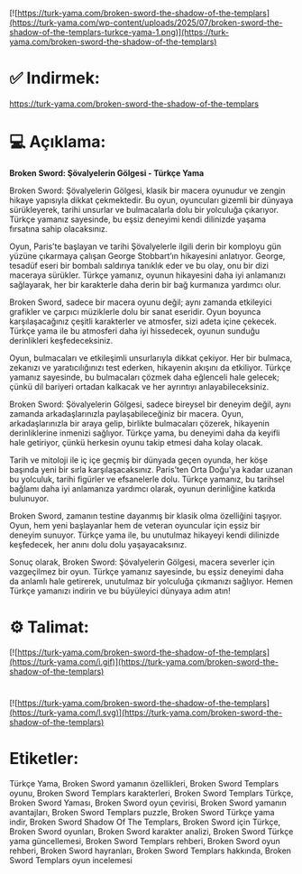 [![https://turk-yama.com/broken-sword-the-shadow-of-the-templars](https://turk-yama.com/wp-content/uploads/2025/07/broken-sword-the-shadow-of-the-templars-turkce-yama-1.png)](https://turk-yama.com/broken-sword-the-shadow-of-the-templars)
# ✅ Indirmek:
https://turk-yama.com/broken-sword-the-shadow-of-the-templars
# 💻 Açıklama:
**Broken Sword: Şövalyelerin Gölgesi - Türkçe Yama**

Broken Sword: Şövalyelerin Gölgesi, klasik bir macera oyunudur ve zengin hikaye yapısıyla dikkat çekmektedir. Bu oyun, oyuncuları gizemli bir dünyaya sürükleyerek, tarihi unsurlar ve bulmacalarla dolu bir yolculuğa çıkarıyor. Türkçe yamanız sayesinde, bu eşsiz deneyimi kendi dilinizde yaşama fırsatına sahip olacaksınız.

Oyun, Paris’te başlayan ve tarihi Şövalyelerle ilgili derin bir komployu gün yüzüne çıkarmaya çalışan George Stobbart’ın hikayesini anlatıyor. George, tesadüf eseri bir bombalı saldırıya tanıklık eder ve bu olay, onu bir dizi maceraya sürükler. Türkçe yamanız, oyunun hikayesini daha iyi anlamanızı sağlayarak, her bir karakterle daha derin bir bağ kurmanıza yardımcı olur.

Broken Sword, sadece bir macera oyunu değil; aynı zamanda etkileyici grafikler ve çarpıcı müziklerle dolu bir sanat eseridir. Oyun boyunca karşılaşacağınız çeşitli karakterler ve atmosfer, sizi adeta içine çekecek. Türkçe yama ile bu atmosferi daha iyi hissedecek, oyunun sunduğu derinlikleri keşfedeceksiniz.

Oyun, bulmacaları ve etkileşimli unsurlarıyla dikkat çekiyor. Her bir bulmaca, zekanızı ve yaratıcılığınızı test ederken, hikayenin akışını da etkiliyor. Türkçe yamanız sayesinde, bu bulmacaları çözmek daha eğlenceli hale gelecek; çünkü dil bariyeri ortadan kalkacak ve her ayrıntıyı anlayabileceksiniz.

Broken Sword: Şövalyelerin Gölgesi, sadece bireysel bir deneyim değil, aynı zamanda arkadaşlarınızla paylaşabileceğiniz bir macera. Oyun, arkadaşlarınızla bir araya gelip, birlikte bulmacaları çözerek, hikayenin derinliklerine inmenizi sağlıyor. Türkçe yama, bu deneyimi daha da keyifli hale getiriyor, çünkü herkesin oyunu takip etmesi daha kolay olacak.

Tarih ve mitoloji ile iç içe geçmiş bir dünyada geçen oyunda, her köşe başında yeni bir sırla karşılaşacaksınız. Paris’ten Orta Doğu’ya kadar uzanan bu yolculuk, tarihi figürler ve efsanelerle dolu. Türkçe yamanız, bu tarihsel bağlamı daha iyi anlamanıza yardımcı olarak, oyunun derinliğine katkıda bulunuyor.

Broken Sword, zamanın testine dayanmış bir klasik olma özelliğini taşıyor. Oyun, hem yeni başlayanlar hem de veteran oyuncular için eşsiz bir deneyim sunuyor. Türkçe yama ile, bu unutulmaz hikayeyi kendi dilinizde keşfedecek, her anını dolu dolu yaşayacaksınız.

Sonuç olarak, Broken Sword: Şövalyelerin Gölgesi, macera severler için vazgeçilmez bir oyun. Türkçe yamanız sayesinde, bu eşsiz deneyimi daha da anlamlı hale getirerek, unutulmaz bir yolculuğa çıkmanızı sağlıyor. Hemen Türkçe yamanızı indirin ve bu büyüleyici dünyaya adım atın!
# ⚙️ Talimat:
[![https://turk-yama.com/broken-sword-the-shadow-of-the-templars](https://turk-yama.com/i.gif)](https://turk-yama.com/broken-sword-the-shadow-of-the-templars)
#
[![https://turk-yama.com/broken-sword-the-shadow-of-the-templars](https://turk-yama.com/l.svg)](https://turk-yama.com/broken-sword-the-shadow-of-the-templars)
# Etiketler:
Türkçe Yama, Broken Sword yamanın özellikleri, Broken Sword Templars oyunu, Broken Sword Templars karakterleri, Broken Sword Templars Türkçe, Broken Sword Yaması, Broken Sword oyun çevirisi, Broken Sword yamanın avantajları, Broken Sword Templars puzzle, Broken Sword Türkçe yama indir, Broken Sword Shadow Of The Templars, Broken Sword için Türkçe, Broken Sword oyunları, Broken Sword karakter analizi, Broken Sword Türkçe yama güncellemesi, Broken Sword Templars rehberi, Broken Sword oyun rehberi, Broken Sword hayranları, Broken Sword Templars hakkında, Broken Sword Templars oyun incelemesi


